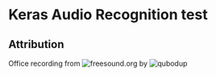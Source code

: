 # Keras Audio Recognition test

## Attribution
Office recording from ![freesound.org](https://freesound.org/people/qubodup/sounds/211945/) by
![qubodup](https://freesound.org/people/qubodup/)
